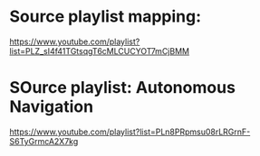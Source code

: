 # Source playlist mapping:

https://www.youtube.com/playlist?list=PLZ_sI4f41TGtsqgT6cMLCUCYOT7mCjBMM

# SOurce playlist: Autonomous Navigation

https://www.youtube.com/playlist?list=PLn8PRpmsu08rLRGrnF-S6TyGrmcA2X7kg
